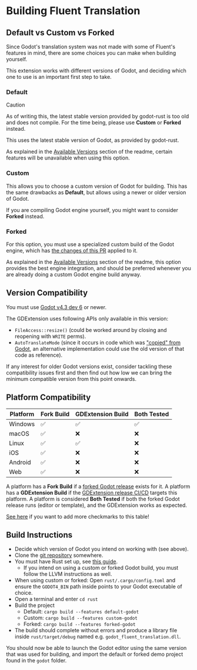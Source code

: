 # Building Fluent Translation

## Default vs Custom vs Forked

Since Godot's translation system was not made with some of Fluent's features in mind, there are some choices you can make when building yourself.

This extension works with different versions of Godot, and deciding which one to use is an important first step to take.

### Default

> [!CAUTION]
> As of writing this, the latest stable version provided by godot-rust is too old and does not compile. For the time being, please use **Custom** or **Forked** instead.

This uses the latest stable version of Godot, as provided by godot-rust.

As explained in the [Available Versions](./README.md#default) section of the readme, certain features will be unavailable when using this option.

### Custom

This allows you to choose a custom version of Godot for building. This has the same drawbacks as **Default**, but allows using a newer or older version of Godot.

If you are compiling Godot engine yourself, you might want to consider **Forked** instead.

### Forked

For this option, you must use a specialized custom build of the Godot engine, which has [the changes of this PR](https://github.com/RedMser/godot/pull/2) applied to it.

As explained in the [Available Versions](./README.md#forked) section of the readme, this option provides the best engine integration, and should be preferred whenever you are already doing a custom Godot engine build anyway.

## Version Compatibility

You must use [Godot v4.3 dev 6](https://godotengine.org/article/dev-snapshot-godot-4-3-dev-6/) or newer.

The GDExtension uses following APIs only available in this version:

- `FileAccess::resize()` (could be worked around by closing and reopening with `WRITE` perms).
- `AutoTranslateMode` (since it occurs in code which was ["copied" from Godot](https://github.com/godotengine/godot/blob/master/editor/plugins/packed_scene_translation_parser_plugin.cpp), an alternative implementation could use the old version of that code as reference).

If any interest for older Godot versions exist, consider tackling these compatibility issues first and then find out how low we can bring the minimum compatible version from this point onwards.

## Platform Compatibility

| Platform | Fork Build | GDExtension Build | Both Tested |
|----------|------------|-------------------|-------------|
| Windows  | ✅          | ✅                 | ✅           |
| macOS    | ✅          | ❌                 | ❌           |
| Linux    | ✅          | ✅                 | ❌           |
| iOS      | ✅          | ❌                 | ❌           |
| Android  | ✅          | ❌                 | ❌           |
| Web      | ✅          | ❌                 | ❌           |

A platform has a **Fork Build** if a [forked Godot release](https://github.com/RedMser/godot/releases) exists for it.
A platform has a **GDExtension Build** if the [GDExtension release CI/CD](https://github.com/RedMser/godot-fluent-translation/releases) targets this platform.
A platform is considered **Both Tested** if both the forked Godot release runs (editor or template), and the GDExtension works as expected.

[See here](https://github.com/RedMser/godot-fluent-translation/issues/22) if you want to add more checkmarks to this table!

## Build Instructions

* Decide which version of Godot you intend on working with (see above).
* Clone the [git repository](https://github.com/RedMser/godot-fluent-translation) somewhere.
* You must have Rust set up, see [this guide](https://godot-rust.github.io/book/intro/setup.html).
  * If you intend on using a custom or forked Godot build, you must follow the LLVM instructions as well.
* When using custom or forked: Open `rust/.cargo/config.toml` and ensure the `GODOT4_BIN` path inside points to your Godot executable of choice.
* Open a terminal and enter `cd rust`
* Build the project
  * Default: `cargo build --features default-godot`
  * Custom: `cargo build --features custom-godot`
  * Forked: `cargo build --features forked-godot`
* The build should complete without errors and produce a library file inside `rust/target/debug` named e.g. `godot_fluent_translation.dll`.

You should now be able to launch the Godot editor using the same version that was used for building, and import the default or forked demo project found in the `godot` folder.

